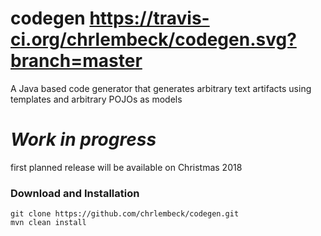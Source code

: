 # codegen https://travis-ci.org/chrlembeck/codegen.svg?branch=master
A Java based code generator that generates arbitrary text artifacts using templates and arbitrary POJOs as models

# *Work in progress*

first planned release will be available on Christmas 2018    

### Download and Installation 

```
git clone https://github.com/chrlembeck/codegen.git
mvn clean install
```


